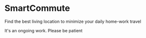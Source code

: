 SmartCommute
============

Find the best living location to minimize your daily home-work travel

It's an ongoing work. Please be patient
